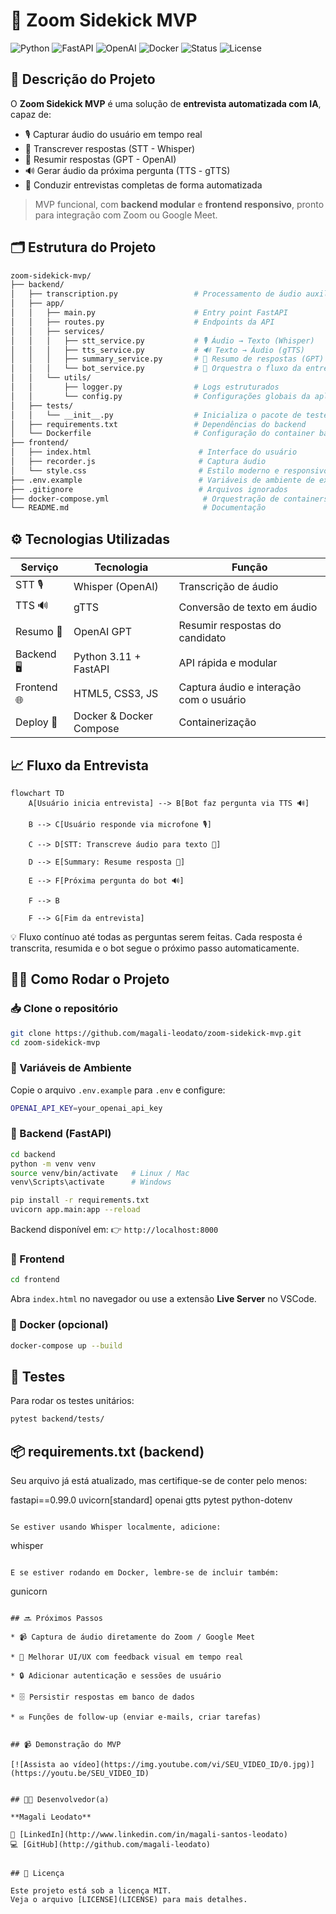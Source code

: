 # 🎯 Zoom Sidekick MVP

![Python](https://img.shields.io/badge/Python-3.11-blue)
![FastAPI](https://img.shields.io/badge/FastAPI-0.99-green)
![OpenAI](https://img.shields.io/badge/OpenAI-GPT-blueviolet)
![Docker](https://img.shields.io/badge/Docker-Ready-blue)
![Status](https://img.shields.io/badge/Status-MVP-orange)
![License](https://img.shields.io/badge/License-MIT-yellow)


## 🚀 Descrição do Projeto

O **Zoom Sidekick MVP** é uma solução de **entrevista automatizada com IA**, capaz de:

* 🎙️ Capturar áudio do usuário em tempo real
* 📝 Transcrever respostas (STT - Whisper)
* 🧠 Resumir respostas (GPT - OpenAI)
* 🔊 Gerar áudio da próxima pergunta (TTS - gTTS)
* 🤖 Conduzir entrevistas completas de forma automatizada

> MVP funcional, com **backend modular** e **frontend responsivo**, pronto para integração com Zoom ou Google Meet.


## 🗂 Estrutura do Projeto

```bash
zoom-sidekick-mvp/
├── backend/
│   ├── transcription.py                 # Processamento de áudio auxiliar
│   ├── app/
│   │   ├── main.py                      # Entry point FastAPI
│   │   ├── routes.py                    # Endpoints da API
│   │   ├── services/
│   │   │   ├── stt_service.py           # 🎙️ Áudio → Texto (Whisper)
│   │   │   ├── tts_service.py           # 🔊 Texto → Áudio (gTTS)
│   │   │   ├── summary_service.py       # 🧠 Resumo de respostas (GPT)
│   │   │   └── bot_service.py           # 🤖 Orquestra o fluxo da entrevista
│   │   └── utils/
│   │       ├── logger.py                # Logs estruturados
│   │       └── config.py                # Configurações globais da aplicação
│   ├── tests/
│   │   └── __init__.py                  # Inicializa o pacote de testes
│   ├── requirements.txt                 # Dependências do backend
│   └── Dockerfile                       # Configuração do container backend
├── frontend/
│   ├── index.html                        # Interface do usuário
│   ├── recorder.js                       # Captura áudio
│   └── style.css                         # Estilo moderno e responsivo
├── .env.example                          # Variáveis de ambiente de exemplo
├── .gitignore                            # Arquivos ignorados
├── docker-compose.yml                     # Orquestração de containers
└── README.md                              # Documentação
```

## ⚙️ Tecnologias Utilizadas

| Serviço     | Tecnologia              | Função                                  |
| ----------- | ----------------------- | --------------------------------------- |
| STT 🎙️      | Whisper (OpenAI)        | Transcrição de áudio                    |
| TTS 🔊      | gTTS                    | Conversão de texto em áudio             |
| Resumo 🧠   | OpenAI GPT              | Resumir respostas do candidato          |
| Backend 🖥️  | Python 3.11 + FastAPI   | API rápida e modular                    |
| Frontend 🌐 | HTML5, CSS3, JS         | Captura áudio e interação com o usuário |
| Deploy 🐳   | Docker & Docker Compose | Containerização                         |


## 📈 Fluxo da Entrevista

```mermaid
flowchart TD
    A[Usuário inicia entrevista] --> B[Bot faz pergunta via TTS 🔊]

    B --> C[Usuário responde via microfone 🎙️]

    C --> D[STT: Transcreve áudio para texto 📝]

    D --> E[Summary: Resume resposta 🧠]

    E --> F[Próxima pergunta do bot 🔊]

    F --> B

    F --> G[Fim da entrevista]
```

💡 Fluxo contínuo até todas as perguntas serem feitas.
Cada resposta é transcrita, resumida e o bot segue o próximo passo automaticamente.


## 🏃‍♂️ Como Rodar o Projeto

### 📥 Clone o repositório

```bash
git clone https://github.com/magali-leodato/zoom-sidekick-mvp.git
cd zoom-sidekick-mvp
```

### 📄 Variáveis de Ambiente

Copie o arquivo `.env.example` para `.env` e configure:

```bash
OPENAI_API_KEY=your_openai_api_key
```

### 🔧 Backend (FastAPI)

```bash
cd backend
python -m venv venv
source venv/bin/activate   # Linux / Mac
venv\Scripts\activate      # Windows

pip install -r requirements.txt
uvicorn app.main:app --reload
```

Backend disponível em: 👉 `http://localhost:8000`

### 🎨 Frontend

```bash
cd frontend
```

Abra `index.html` no navegador ou use a extensão **Live Server** no VSCode.

### 🐳 Docker (opcional)

```bash
docker-compose up --build
```

## 🧪 Testes

Para rodar os testes unitários:

```bash
pytest backend/tests/
```


## 📦 requirements.txt (backend)

Seu arquivo já está atualizado, mas certifique-se de conter pelo menos:

fastapi==0.99.0
uvicorn[standard]
openai
gtts
pytest
python-dotenv
```

Se estiver usando Whisper localmente, adicione:

```
whisper
```

E se estiver rodando em Docker, lembre-se de incluir também:

```
gunicorn
```

## 🔜 Próximos Passos

* 📹 Captura de áudio diretamente do Zoom / Google Meet

* 🎨 Melhorar UI/UX com feedback visual em tempo real

* 🔒 Adicionar autenticação e sessões de usuário

* 🗄️ Persistir respostas em banco de dados

* ✉️ Funções de follow-up (enviar e-mails, criar tarefas)


## 📹 Demonstração do MVP

[![Assista ao vídeo](https://img.youtube.com/vi/SEU_VIDEO_ID/0.jpg)](https://youtu.be/SEU_VIDEO_ID)


## 👩‍💻 Desenvolvedor(a)

**Magali Leodato**

🔗 [LinkedIn](http://www.linkedin.com/in/magali-santos-leodato)
💻 [GitHub](http://github.com/magali-leodato)


## 📜 Licença

Este projeto está sob a licença MIT.
Veja o arquivo [LICENSE](LICENSE) para mais detalhes.

